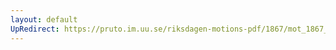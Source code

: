 ```yaml
---
layout: default
UpRedirect: https://pruto.im.uu.se/riksdagen-motions-pdf/1867/mot_1867__ak__60/mot_1867__ak__60-001.pdf
---
```

